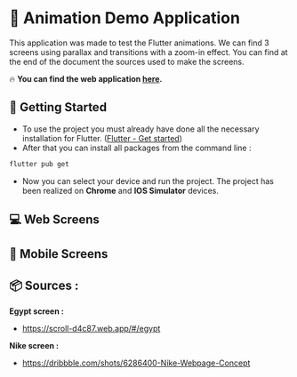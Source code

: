# :movie_camera: Animation Demo Application

This application was made to test the Flutter animations. We can find 3 screens using parallax and transitions with a zoom-in effect. You can find at the end of the document the sources used to make the screens.

:fire: **You can find the web application [here](https://app-presentation.web.app).**



## :checkered_flag: ​Getting Started

- To use the project you must already have done all the necessary installation for Flutter. ([Flutter - Get started](https://flutter.dev/docs/get-started/install))
- After that you can install all packages from the command line : 

```bash
flutter pub get
```

- Now you can select your device and run the project. The project has been realized on **Chrome** and **IOS Simulator** devices.



## :computer: ​Web Screens



## :iphone: ​Mobile Screens



## :package: Sources :

**Egypt screen :** 

- https://scroll-d4c87.web.app/#/egypt

**Nike screen :** 

- https://dribbble.com/shots/6286400-Nike-Webpage-Concept

